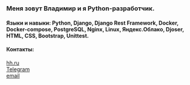 ### Меня зовут Владимир и я Python-разработчик.

#### Языки и навыки: Python, Django, Django Rest Framework, Docker, Docker-compose, PostgreSQL, Nginx, Linux, Яндекс.Облако, Djoser, HTML, CSS, Bootstrap, Unittest.

#### Контакты:
[hh.ru](https://hh.ru/resume/561e7507ff0b3f41f20039ed1f464c59746962?customDomain=1)  
[Telegram](https://t.me/es_zirael)  
[email](vladimir.monolith@yandex.ru)
